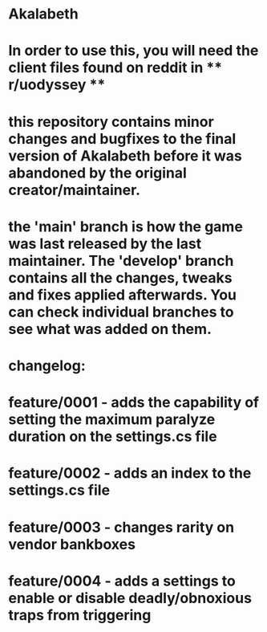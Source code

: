 # Akalabeth
# In order to use this, you will need the client files found on reddit in ** r/uodyssey **
# this repository contains minor changes and bugfixes to the final version of Akalabeth before it was abandoned by the original creator/maintainer. 
# the 'main' branch is how the game was last released by the last maintainer. The 'develop' branch contains all the changes, tweaks and fixes applied afterwards. You can check individual branches to see what was added on them.
# changelog:
# feature/0001 - adds the capability of setting the maximum paralyze duration on the settings.cs file
# feature/0002 - adds an index to the settings.cs file
# feature/0003 - changes rarity on vendor bankboxes
# feature/0004 - adds a settings to enable or disable deadly/obnoxious traps from triggering